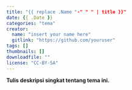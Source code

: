 ```yaml
---
title: "{{ replace .Name "-" " " | title }}"
date: {{ .Date }}
categories: "tema"
creator: 
  name: "insert your name here"
  gitlink: "https://github.com/youruser"
tags: []
thumbnails: []
downloadfile: ""
license: "CC-BY-SA"
---
```

**Tulis deskripsi singkat tentang tema ini.**